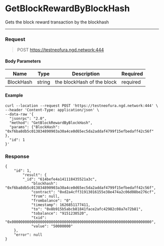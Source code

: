 # GetBlockRewardByBlockHash
Gets the block reward transaction by the blockhash
<hr>

### Request

> POST https://testneofura.ngd.network:444

#### Body Parameters
|    Name    | Type | Description | Required |
| ---------- | --- |    ------    | ----|
| BlockHash      | string|  the blockHash of the block| required |


#### Example
```
curl --location --request POST 'https://testneofura.ngd.network:444' \
--header 'Content-Type: application/json' \
--data-raw '{
  "jsonrpc": "2.0",
  "method": "GetBlockRewardByBlockHash",
  "params": {"BlockHash": "0xf6ba8db5c013834890903a30a4ce0d65ec5da2addaf4799f15efbedaff42c56f" },
  "id": 1
}'
```
### Response
```json5
{
    "id": 1,
        "result": {
        "_id": "614befe4a141118435521a3c",
            "blockhash": "0xf6ba8db5c013834890903a30a4ce0d65ec5da2addaf4799f15efbedaff42c56f",
            "contract": "0xd2a4cff31913016155e38e474a2c06d08be276cf",
            "from": null,
            "frombalance": "0",
            "timestamp": 1626851177411,
            "to": "0x8b915b5abcb81841face2afc42982c08a7e72b81",
            "tobalance": "9151230520",
            "txid": "0x0000000000000000000000000000000000000000000000000000000000000000",
            "value": "50000000"
    },
    "error": null
}
```
